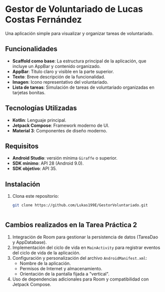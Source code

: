 # Gestor de Voluntariado de Lucas Costas Fernández

Una aplicación simple para visualizar y organizar tareas de voluntariado.

## Funcionalidades
- **Scaffold como base**: La estructura principal de la aplicación, que incluye un AppBar y contenido organizado.
- **AppBar**: Título claro y visible en la parte superior.
- **Texto**: Breve descripción de la funcionalidad.
- **Imagen**: Icono representativo del voluntariado.
- **Lista de tareas**: Simulación de tareas de voluntariado organizadas en tarjetas bonitas.

## Tecnologías Utilizadas
- **Kotlin**: Lenguaje principal.
- **Jetpack Compose**: Framework moderno de UI.
- **Material 3**: Componentes de diseño moderno.

## Requisitos
- **Android Studio**: versión mínima `Giraffe` o superior.
- **SDK mínimo**: API 28 (Android 9.0).
- **SDK objetivo**: API 35.

## Instalación
1. Clona este repositorio:
   ```bash
   git clone https://github.com/Lukas199E/GestorVoluntariado.git



## Cambios realizados en la Tarea Práctica 2
1. Integración de Room para gestionar la persistencia de datos (TareaDao y AppDatabase).
2. Implementación del ciclo de vida en `MainActivity` para registrar eventos del ciclo de vida de la aplicación.
3. Configuración y personalización del archivo `AndroidManifest.xml`:
   - Nombre de la aplicación.
   - Permisos de Internet y almacenamiento.
   - Orientación de la pantalla fijada a "vertical".
4. Uso de dependencias adicionales para Room y compatibilidad con Jetpack Compose.

